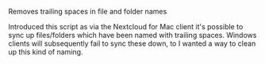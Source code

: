 Removes trailing spaces in file and folder names

Introduced this script as via the Nextcloud for Mac client it's possible to sync up files/folders which have been named with trailing spaces. Windows clients will subsequently fail to sync these down, to I wanted a way to clean up this kind of naming.